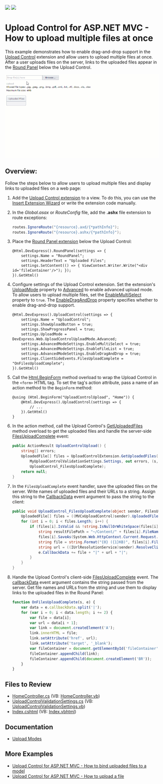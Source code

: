 <!-- default badges list -->
[![](https://img.shields.io/badge/Open_in_DevExpress_Support_Center-FF7200?style=flat-square&logo=DevExpress&logoColor=white)](https://supportcenter.devexpress.com/ticket/details/T227032)
[![](https://img.shields.io/badge/📖_How_to_use_DevExpress_Examples-e9f6fc?style=flat-square)](https://docs.devexpress.com/GeneralInformation/403183)
<!-- default badges end -->
# Upload Control for ASP.NET MVC - How to upload multiple files at once

This example demonstrates how to enable drag-and-drop support in the [Upload Control](https://docs.devexpress.com/AspNetMvc/8977/components/file-management/file-upload) extension and allow users to upload multiple files at once. After a user uploads files on the server, links to the uploaded files appear in the [Round Panel](https://docs.devexpress.com/AspNetMvc/8976/components/multi-use-site-extensions/roundpanel?p=netframework) below the Upload Control.

![Upload Control](./images/uploadControl.gif "UploadControl")

## Overview:

Follow the steps below to allow users to upload multiple files and display links to uploaded files on a web page:

1. Add the [Upload Control extension](https://docs.devexpress.com/AspNetMvc/DevExpress.Web.Mvc.UploadControlExtension?p=netframework) to a view. To do this, you can use the [Insert Extension Wizard](https://docs.devexpress.com/AspNetMvc/14551/whats-installed/insert-devexpress-mvc-extension-wizard) or write the extension code manually.

2. In the *Global.asax* or *RouteConfig* file, add the **.ashx** file extension to route exceptions:

    ```cs
    routes.IgnoreRoute("{resource}.axd/{*pathInfo}");
    routes.IgnoreRoute("{resource}.ashx/{*pathInfo}");
    ```

3. Place the [Round Panel extension](https://docs.devexpress.com/AspNetMvc/DevExpress.Web.Mvc.RoundPanelExtension?p=netframework) below the Upload Control:

    ```razor
    @Html.DevExpress().RoundPanel(settings => {
        settings.Name = "RoundPanel";
        settings.HeaderText = "Uploaded Files";
        settings.SetContent(() => { ViewContext.Writer.Write("<div id='fileContainer'/>"); });
    }).GetHtml()
    ```

4. Configure settings of the Upload Control extension. Set the extension's [UploadMode](https://docs.devexpress.com/AspNetMvc/DevExpress.Web.Mvc.UploadControlSettings.UploadMode?p=netframework) property to [Advanced](https://docs.devexpress.com/AspNet/DevExpress.Web.UploadControlUploadMode) to enable advanced upload mode. To allow users to upload multiple files, set the [EnableMultiSelect](https://docs.devexpress.com/AspNet/DevExpress.Web.UploadAdvancedModeSettings.EnableMultiSelect?p=netframework) property to `true`. The [EnableDragAndDrop](https://docs.devexpress.com/AspNet/DevExpress.Web.UploadAdvancedModeSettings.EnableDragAndDrop) property specifies whether to enable drag-and-drop support.

    ```razor
    @Html.DevExpress().UploadControl(settings => {
        settings.Name = "UploadControl";
        settings.ShowUploadButton = true;
        settings.ShowProgressPanel = true;
        settings.UploadMode = DevExpress.Web.UploadControlUploadMode.Advanced;
        settings.AdvancedModeSettings.EnableMultiSelect = true;
        settings.AdvancedModeSettings.EnableFileList = true;
        settings.AdvancedModeSettings.EnableDragAndDrop = true;
        settings.ClientSideEvents.FilesUploadComplete = "OnFilesUploadComplete";
    }).GetHtml()
    ```

5. Call the [Html.BeginForm](https://learn.microsoft.com/en-us/dotnet/api/system.web.mvc.html.formextensions.beginform?view=aspnet-mvc-5.2#system-web-mvc-html-formextensions-beginform(system-web-mvc-htmlhelper-system-string-system-string)) method overload to wrap the Upload Control in the `<form>` HTML tag. To set the tag's action attribute, pass a name of an action method to the `BeginForm` method:

    ```razor
    @using (Html.BeginForm("UploadControlUpload", "Home")) {
        @Html.DevExpress().UploadControl(settings => {
            // ...
        }).GetHtml()
    }
    ```

6. In the action method, call the Upload Control's [GetUploadedFiles](https://docs.devexpress.com/AspNetMvc/DevExpress.Web.Mvc.UploadControlExtension.-l------------y-) method overload to get the uploaded files and handle the server-side [FilesUploadComplete](https://docs.devexpress.com/AspNet/DevExpress.Web.ASPxUploadControl.FilesUploadComplete) event:

    ```cs
    public ActionResult UploadControlUpload() {
        string[] errors;
        UploadedFile[] files = UploadControlExtension.GetUploadedFiles("UploadControl",
            MyUploadControlValidationSettings.Settings, out errors, (s, e) => { },
            UploadControl_FilesUploadComplete);
        return null;
    }
    ```
7. In the `FilesUploadComplete` event handler, save the uploaded files on the server. Write names of uploaded files and their URLs to a string. Assign this string to the [CallbackData](https://docs.devexpress.com/AspNet/DevExpress.Web.FilesUploadCompleteEventArgs.CallbackData) event argument to pass the string to the client:

    ```cs
    public void UploadControl_FilesUploadComplete(object sender, FilesUploadCompleteEventArgs e) {
        UploadedFile[] files = ((MVCxUploadControl)sender).UploadedFiles;
        for (int i = 0; i < files.Length; i++) {
            if (files[i].IsValid && !string.IsNullOrWhiteSpace(files[i].FileName)) {
                string resultFilePath = "~/Content/" + files[i].FileName;
                files[i].SaveAs(System.Web.HttpContext.Current.Request.MapPath(resultFilePath)); 
                string file = string.Format("{0} ({1}KB)", files[i].FileName, files[i].ContentLength / 1024);
                string url = ((IUrlResolutionService)sender).ResolveClientUrl(resultFilePath);
                e.CallbackData += file + "|" + url + "|";
            }
        }
    }
    ```
8. Handle the Upload Control's client-side [FilesUploadComplete](https://docs.devexpress.com/AspNet/DevExpress.Web.ASPxUploadControl.FilesUploadComplete) event. The [callbackData](https://docs.devexpress.com/AspNet/js-ASPxClientUploadControlFilesUploadCompleteEventArgs.callbackData) event argument contains the string passed from the server. Get file names and URLs from the string and use them to display links to the uploaded files in the Round Panel:

    ```js
    function OnFilesUploadComplete(s, e) {
        var data = e.callbackData.split('|');
        for (var i = 0; i < data.length; i += 2) {
            var file = data[i];
            var url = data[i + 1];
            var link = document.createElement('A');
            link.innerHTML = file;
            link.setAttribute('href', url);
            link.setAttribute('target', '_blank');
            var fileContainer = document.getElementById('fileContainer');
            fileContainer.appendChild(link);
            fileContainer.appendChild(document.createElement('BR'));
        }
    }
    ```

## Files to Review

* [HomeController.cs](./CS/UploadControlExample/Controllers/HomeController.cs) (VB: [HomeController.vb](./VB/UploadControlExample/Controllers/HomeController.vb))
* [UploadControlValidationSettings.cs](./CS/UploadControlExample/Models/UploadControlValidationSettings.cs) (VB: [UploadControlValidationSettings.vb](./VB/UploadControlExample/Models/UploadControlValidationSettings.vb))
* [Index.cshtml](./CS/UploadControlExample/Views/Home/Index.cshtml) (VB: [Index.vbhtml](./VB/UploadControlExample/Views/Home/Index.vbhtml))

## Documentation

* [Upload Modes](https://docs.devexpress.com/AspNet/9886/components/file-management/file-upload/concepts/upload-modes)

## More Examples

* [Upload Control for ASP.NET MVC - How to bind uploaded files to a model](https://github.com/DevExpress-Examples/uploadcontrol-with-model-binding-support-registration-form-t185980)
* [Upload Control for ASP.NET MVC - How to upload a file](https://www.devexpress.com/Support/Center/p/E4381)
